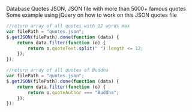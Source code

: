 Database Quotes JSON, JSON file with more than 5000+ famous quotes
Some example using jQuery on how to work on this JSON quotes file

```javascript
//return array of all quotes with 12 words max
var filePath = "quotes.json";
$.getJSON(filePath).done(function (data) {
	return data.filter(function (o) {
		return o.quoteText.split(" ").length <= 12;
	});
});

//return array of all quotes of Buddha
var filePath = "quotes.json";
$.getJSON(filePath).done(function (data) {
	return data.filter(function (o) {
		return o.quoteAuthor === "Buddha";
	});
});
```
